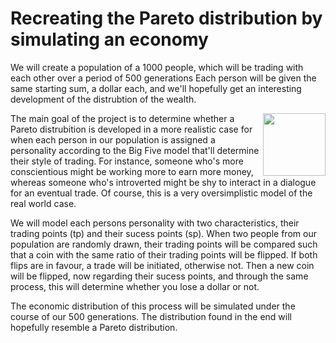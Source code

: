# Recreating the Pareto distribution by simulating an economy

We will create a population of a 1000 people, which will be trading with each other over a period of 500 generations
Each person will be given the same starting sum, a dollar each, and we'll hopefully get an interesting development of the distrubtion of the wealth.

<img align="right" src="https://user-images.githubusercontent.com/121384892/212167589-1b81061f-455d-4ae7-88e7-f617e86c3e19.png" width="100" height="100">

The main goal of the project is to determine whether a Pareto distrubition is developed in a more realistic case for when each person in our population is assigned a personality according to the Big Five model that'll determine their style of trading. For instance, someone who's more conscientious might be working more to earn more money, whereas someone who's introverted might be shy to interact in a dialogue for an eventual trade. Of course, this is a very oversimplistic model of the real world case.

We will model each persons personality with two characteristics, their trading points (tp) and their sucess points (sp). When two people from our population are randomly drawn, their trading points will be compared such that a coin with the same ratio of their trading points will be flipped. If both flips are in favour, a trade will be initiated, otherwise not. Then a new coin will be flipped, now regarding their sucess points, and through the same process, this will determine whether you lose a dollar or not.

The economic distribution of this process will be simulated under the course of our 500 generations. The distribution found in the end will hopefully resemble a Pareto distribution. 

